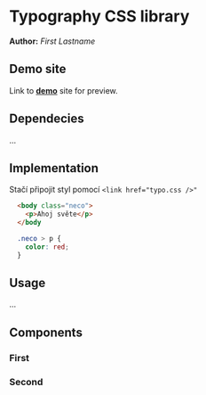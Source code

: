 # Typography CSS library
**Author:** *First Lastname*
## Demo site
Link to **[demo](http://www.github.io)** site for preview.
## Dependecies
...
## Implementation
Stačí připojit styl pomocí `<link href="typo.css />"`

```html
  <body class="neco">
    <p>Ahoj světe</p>
  </body
```
    
```css
  .neco > p {
    color: red;
  }
```

## Usage
...
## Components
### First
### Second
